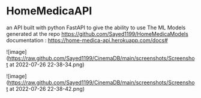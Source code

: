 # HomeMedicaAPI
an API built with python FastAPI to give the ability to use The ML Models generated at the repo https://github.com/Sayed1199/HomeMedicaModels                 
documentation : https://home-medica-api.herokuapp.com/docs#

![image](https://raw.github.com/Sayed1199/CinemaDB/main/screenshots/Screenshot at 2022-07-26 22-38-34.png)

![image](https://raw.github.com/Sayed1199/CinemaDB/main/screenshots/Screenshot at 2022-07-26 22-38-42.png)


